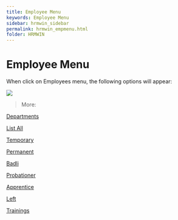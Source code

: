 ```yaml
---
title: Employee Menu
keywords: Employee Menu
sidebar: hrmwin_sidebar
permalink: hrmwin_empmenu.html
folder: HRMWIN
---
```


# Employee Menu

When click on Employees menu, the following options will appear:

![](http://docs.risersoft.com/hrmnirvana/ImagesExt/image8_234.jpg)



> More:

[Departments]()

[List All]()

[Temporary]()

[Permanent]()

[Badli]()

[Probationer]()

[Apprentice]()

[Left]()

[Trainings]()
